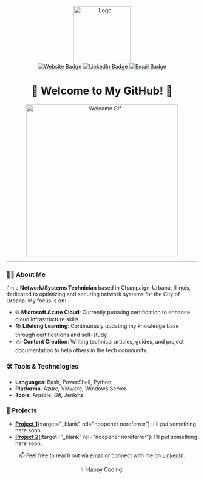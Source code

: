<div align="center">
  <div id="header">
    <img src="./assets/logo.png" width="150" alt="Logo"/>
  </div>

  <div id="badges">
    <a href="https://beta.mcelwain.me" target="_blank" rel="noopener noreferrer">
      <img src="https://img.shields.io/badge/Website-purple?logo=headspace&logoColor=white&style=for-the-badge" alt="Website Badge"/>
    </a>
    <a href="https://www.linkedin.com/in/connor-mcelwain/" target="_blank" rel="noopener noreferrer">
      <img src="https://img.shields.io/badge/LinkedIn-blue?logo=linkedin&logoColor=white&style=for-the-badge" alt="LinkedIn Badge"/>
    </a>
    <a href="mailto:connor@mcelwain.me" target="_blank" rel="noopener noreferrer">
      <img src="https://img.shields.io/badge/Email-red?logo=gmail&logoColor=white&style=for-the-badge" alt="Email Badge"/>
    </a>
  </div>

  <h1>👋 Welcome to My GitHub! 👋</h1>
  <img src="https://media.giphy.com/media/3o7aD2saalBwwftBIY/giphy.gif" width="400" alt="Welcome Gif"/>

  <hr/>
</div>

### 👨‍💻 About Me

I'm a **Network/Systems Technician** based in Champaign-Urbana, Illinois, dedicated to optimizing and securing network systems for the City of Urbana. My focus is on:

- 🌐 **Microsoft Azure Cloud**: Currently pursuing certification to enhance cloud infrastructure skills.
- 📚 **Lifelong Learning**: Continuously updating my knowledge base through certifications and self-study.
- ✍️ **Content Creation**: Writing technical articles, guides, and project documentation to help others in the tech community.

### 🛠️ Tools & Technologies

- **Languages**: Bash, PowerShell, Python
- **Platforms**: Azure, VMware, Windows Server
- **Tools**: Ansible, Git, Jenkins

### 🚀 Projects

- [**Project 1**](https://github.com/yourusername/project1){:target="_blank" rel="noopener noreferrer"}: I'll put something here soon.
- [**Project 2**](https://github.com/yourusername/project2){:target="_blank" rel="noopener noreferrer"}: I'll put something here soon.

<!-- Footer -->
<div align="center">
  <p>📫 Feel free to reach out via <a href="mailto:connor@mcelwain.me" target="_blank" rel="noopener noreferrer">email</a> or connect with me on <a href="https://www.linkedin.com/in/connor-mcelwain/" target="_blank" rel="noopener noreferrer">LinkedIn</a>.</p>
  <p>✨ Happy Coding!</p>
</div>
